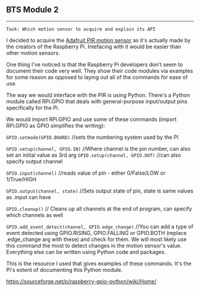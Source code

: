 ## BTS Module 2
----

`Task: Which motion sensor to acquire and explain its API`

I decided to acquire the [Adafruit PIR motion sensor](https://www.adafruit.com/product/189) as it's actually made by the creators
of the Raspberry Pi. Intefacing with it would be easier than other motion sensors.


One thing I've noticed is that the Raspberry Pi developers don't seem to document
their code very well. They show their code modules via examples for some reason as opposed to
laying out all of the commands for ease of use.

The way we would interface with the PIR is using Python. There's a Python module called
RPi.GPIO that deals with general-purpose input/output pins specifically for the Pi.

We would import RPi.GPIO and use some of these commands (import RPi.GPIO as GPIO simplifies the writing):

`GPIO.setmode(GPIO.BOARD)` //sets the numbering system used by the PI

`GPIO.setup(channel, GPIO.IN)` //Where channel is the pin number, can also set an initial value as 3rd arg
`GPIO.setup(channel, GPIO.OUT)` //can also specify output channel

`GPIO.input(channel)` //reads value of pin - either 0/False/LOW or 1/True/HIGH

`GPIO.output(channel, state)` //Sets output state of pin, state is same values as .input can have

`GPIO.cleanup()` // Cleans up all channels at the end of program, can specify which channels as well

`GPIO.add_event_detect(channel, GPIO.edge_change)` //You can add a type of event detected using GPIO.RISING, GPIO.FALLING or GPIO.BOTH (replace .edge_change arg with these) and check for them.
We will most likely use this command the most to detect changes in the motion sensor's value. Everything else can
be written using Python code and packages.

This is the resource I used that gives examples of these commands. It's the Pi's
extent of documenting this Python module.

https://sourceforge.net/p/raspberry-gpio-python/wiki/Home/
